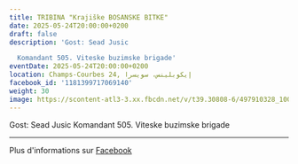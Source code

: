 ```yaml
---
title: TRIBINA "Krajiške BOSANSKE BITKE"
date: 2025-05-24T20:00:00+0200
draft: false
description: 'Gost: Sead Jusic

  Komandant 505. Viteske buzimske brigade'
eventDate: 2025-05-24T20:00:00+0200
location: Champs-Courbes 24, ‏إيكوبلينس‏، ‏سويسرا‏
facebook_id: '1181399717069140'
weight: 30
image: https://scontent-atl3-3.xx.fbcdn.net/v/t39.30808-6/497910328_1007825038144762_7375653666811415510_n.jpg?_nc_cat=110&ccb=1-7&_nc_sid=9e60e4&_nc_ohc=SDUF483cR_kQ7kNvwEFZDy0&_nc_oc=AdkJxfCm4WCXxopV0hzVpvby_EiTahlkO8g9OXPwGZUMkUaPUjqAVX1cjcgLEIAPSok&_nc_zt=23&_nc_ht=scontent-atl3-3.xx&edm=ABTKTjYEAAAA&_nc_gid=oiW_ZQxKF5eFvRpJ-6kK3Q&oh=00_AfeWSqMoxjDEvJ5zQzCezMzFAjho8w66ntVnzAQnV7ZYUw&oe=68F0D9AF
---
```


Gost: Sead Jusic
Komandant 505. Viteske buzimske brigade

---

Plus d'informations sur [Facebook](https://facebook.com/events/1181399717069140)